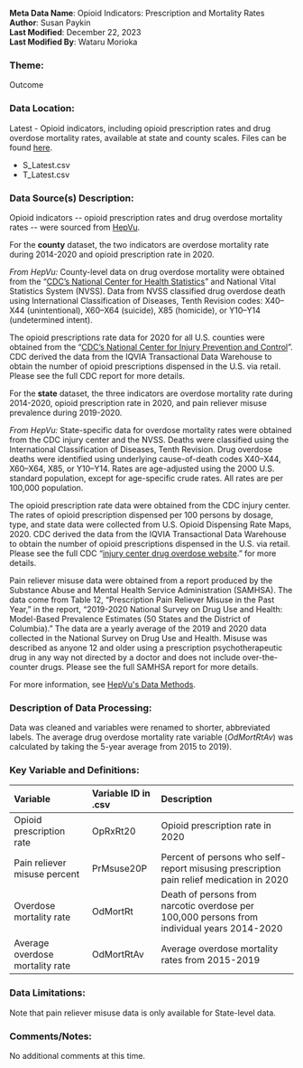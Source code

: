 **Meta Data Name**: Opioid Indicators: Prescription and Mortality Rates  
**Author**: Susan Paykin  
**Last Modified**: December 22, 2023  
**Last Modified By**: Wataru Morioka  

### Theme: 
Outcome  

### Data Location: 
Latest - Opioid indicators, including opioid prescription rates and drug overdose mortality rates, available at state and county scales. Files can be found [here](../full_tables).
* S_Latest.csv
* T_Latest.csv

### Data Source(s) Description:  

Opioid indicators -- opioid prescription rates and drug overdose mortality rates --  were sourced from [HepVu](https://hepvu.org/data-methods/). 

For the **county** dataset, the two indicators are overdose mortality rate during 2014-2020 and opioid prescription rate in 2020.

*From HepVu:* County-level data on drug overdose mortality were obtained from the “[CDC’s National Center for Health Statistics](https://www.cdc.gov/nchs/data-visualization/drug-poisoning-mortality/)” and National Vital Statistics System (NVSS). Data from NVSS classified drug overdose death using International Classification of Diseases, Tenth Revision codes: X40–X44 (unintentional), X60–X64 (suicide), X85 (homicide), or Y10–Y14 (undetermined intent).

The opioid prescriptions rate data for 2020 for all U.S. counties were obtained from the “[CDC’s National Center for Injury Prevention and Control](https://www.cdc.gov/drugoverdose/rxrate-maps/index.html)”. CDC derived the data from the IQVIA Transactional Data Warehouse to obtain the number of opioid prescriptions dispensed in the U.S. via retail. Please see the full CDC report for more details.

For the **state** dataset, the three indicators are overdose mortality rate during 2014-2020, opioid prescription rate in 2020, and pain reliever misuse prevalence during 2019-2020.

*From HepVu:* State-specific data for overdose mortality rates were obtained from the CDC injury center and the NVSS. Deaths were classified using the International Classification of Diseases, Tenth Revision. Drug overdose deaths were identified using underlying cause-of-death codes X40–X44, X60–X64, X85, or Y10–Y14. Rates are age-adjusted using the 2000 U.S. standard population, except for age-specific crude rates. All rates are per 100,000 population.

The opioid prescription rate data were obtained from the CDC injury center. The rates of opioid prescription dispensed per 100 persons by dosage, type, and state data were collected from U.S. Opioid Dispensing Rate Maps, 2020. CDC derived the data from the IQVIA Transactional Data Warehouse to obtain the number of opioid prescriptions dispensed in the U.S. via retail. Please see the full CDC “[injury center drug overdose website](https://www.cdc.gov/drugoverdose/).” for more details.

Pain reliever misuse data were obtained from a report produced by the Substance Abuse and Mental Health Service Administration (SAMHSA). The data come from Table 12, “Prescription Pain Reliever Misuse in the Past Year,” in the report, “2019-2020 National Survey on Drug Use and Health: Model-Based Prevalence Estimates (50 States and the District of Columbia).” The data are a yearly average of the 2019 and 2020 data collected in the National Survey on Drug Use and Health. Misuse was described as anyone 12 and older using a prescription psychotherapeutic drug in any way not directed by a doctor and does not include over-the-counter drugs. Please see the full SAMHSA report for more details.

For more information, see [HepVu's Data Methods](https://hepvu.org/data-methods/). 

### Description of Data Processing: 

Data was cleaned and variables were renamed to shorter, abbreviated labels. The average drug overdose mortality rate variable (*OdMortRtAv*) was calculated by taking the 5-year average from 2015 to 2019).

### Key Variable and Definitions:
| Variable | Variable ID in .csv | Description |
|:---------|:--------------------|:------------|
| Opioid prescription rate | OpRxRt20 | Opioid prescription rate in 2020 |
| Pain reliever misuse percent | PrMsuse20P | Percent of persons who self-report misusing prescription pain relief medication in 2020 |
| Overdose mortality rate | OdMortRt | Death of persons from narcotic overdose per 100,000 persons from individual years 2014-2020 |
| Average overdose mortality rate | OdMortRtAv | Average overdose mortality rates from 2015-2019 |

### Data Limitations:
Note that pain reliever misuse data is only available for State-level data. 

### Comments/Notes:
No additional comments at this time. 
